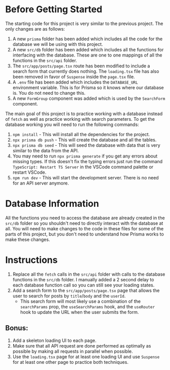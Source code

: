 # Before Getting Started

The starting code for this project is very similar to the previous project. The only changes are as follows:

1. A new `prisma` folder has been added which includes all the code for the database we will be using with this project.
2. A new `src/db` folder has been added which includes all the functions for interfacing with the database. These are one to one mappings of all the functions in the `src/api` folder.
3. The `src/app/posts/page.tsx` route has been modified to include a search form that currently does nothing. The `loading.tsx` file has also been removed in favor of `Suspense` inside the `page.tsx` file.
4. A `.env` file has been added which includes the `DATABASE_URL` environment variable. This is for Prisma so it knows where our database is. You do not need to change this.
5. A new `FormGroup` component was added which is used by the `SearchForm` component.

The main goal of this project is to practice working with a database instead of `fetch` as well as practice working with search parameters. To get the database working you will need to run the following commands:

1. `npm install` - This will install all the dependencies for the project.
2. `npx prisma db push` - This will create the database and all the tables.
3. `npx prisma db seed` - This will seed the database with data that is very similar to the data from the API.
4. You may need to run `npx prisma generate` if you get any errors about missing types. If this doesn't fix the typing errors just run the command `TypeScript: Restart TS Server` in the VSCode command palette or restart VSCode.
5. `npm run dev` - This will start the development server. There is no need for an API server anymore.

# Database Information

All the functions you need to access the database are already created in the `src/db` folder so you shouldn't need to directly interact with the database at all. You will need to make changes to the code in these files for some of the parts of this project, but you don't need to understand how Prisma works to make these changes.

# Instructions

1. Replace all the `fetch` calls in the `src/api` folder with calls to the database functions in the `src/db` folder. I manually added a 2 second delay to each database function call so you can still see your loading states.
2. Add a search form to the `src/app/posts/page.tsx` page that allows the user to search for posts by `title`/`body` and the `userId`.
   - This search form will most likely use a combination of the `searchParams` prop, the `useSearchParams` hook, and the `useRouter` hook to update the URL when the user submits the form.

## Bonus:

1. Add a skeleton loading UI to each page.
2. Make sure that all API request are done performed as optimally as possible by making all requests in parallel when possible.
3. Use the `loading.tsx` page for at least one loading UI and use `Suspense` for at least one other page to practice both techniques.
